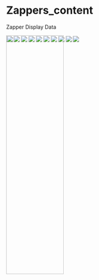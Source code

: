 # Zappers_content
Zapper Display Data


<img src="Images/1.png" style="position:absolute; width:40%; height:40%" align="center" />
<img src="Images/2.png" align="center" />
<img src="Images/3.png" align="center" />
<img src="Images/4.png" align="center" />
<img src="Images/5.png" align="center" />
<img src="Images/6.png" align="center" />
<img src="Images/7.png" align="center" />
<img src="Images/8.png" align="center" />
<img src="Images/9.png" align="center" />
<img src="Images/10.png" align="center" />
<img src="Images/11.png" align="center" />
